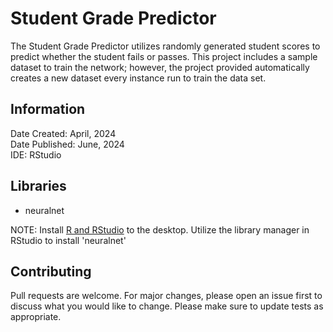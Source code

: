 # Student Grade Predictor

The Student Grade Predictor utilizes randomly generated student scores to predict whether the student fails or passes. This project includes a sample dataset to train the network; however, the project provided automatically creates a new dataset every instance run to train the data set. 

## Information

Date Created: April, 2024 <br />
Date Published: June, 2024 <br />
IDE: RStudio


## Libraries

- neuralnet <br />

NOTE: Install [R and RStudio](https://posit.co/download/rstudio-desktop/) to the desktop. Utilize the library manager in RStudio to install 'neuralnet'


## Contributing
Pull requests are welcome. For major changes, please open an issue first
to discuss what you would like to change.
Please make sure to update tests as appropriate.
